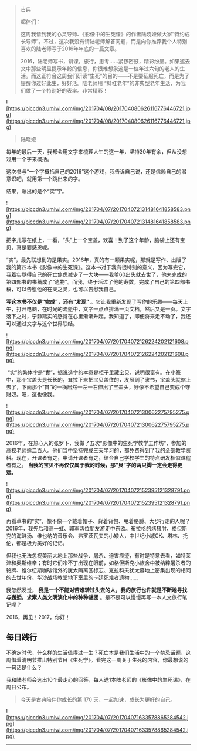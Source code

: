 > 古典
> 
> 超体们：
> 
> 这周我请到我的心灵导师、《影像中的生死课》的作者陆晓娅做大家“特约成长导师”。不过，这次我没有请陆老师解答问题，而是向你推荐我个人特别喜欢的陆老师写于2016年年底的一篇文章。
> 
> 2016，陆老师写书，讲课，旅行，思考……紧锣密鼓，精彩纷呈。如果遮去文中那些明显提示年龄的信息，你很难想象这是一位年过六旬的老人的生活。而这正符合这周我们研读“生死”的目的——不是要征服死亡，而是为了提醒你过好此生，好好活。陆老师用 “斜杠老年”的非典型老年生活，为我们做了一个特别好的表率。非常精彩！

![https://piccdn3.umiwi.com/img/201704/08/201704080626116776446721.jpg](https://piccdn3.umiwi.com/img/201704/08/201704080626116776446721.jpg)

> 陆晓娅

每年的最后一天，我都会用文字来梳理人生的这一年，坚持30年有余，但从没想过用一个字来概括。

这次参与“一个字概括自己的2016”这个游戏，我告诉自己说，还是信赖自己的潜意识吧，就用第一个跳出来的字。

结果，蹦出的是个“实”字。

![https://piccdn3.umiwi.com/img/201704/07/201704072131481641858583.png](https://piccdn3.umiwi.com/img/201704/07/201704072131481641858583.png)

把字儿写在纸上，一看，“头”上一个宝盖，欢喜！到了这个年龄，脑袋上还有宝贝，真是要感恩呢。

“实”，最先联想到的是果实。2016年，真的有一颗果实呢，那就是写作、出版了我的第四本书《影像中的生死课》。这本书对于我有很特别的意义，因为写完它，我着实觉得自己的死亡焦虑减少了一大块——我爹60出头就去世了，他未完成的第四部书的书稿成了“遗物”。而我，终于活过了他的寿数，完成了自己的第四部书稿，可以告慰他的在天之灵，也可以告慰我自己。

 **写这本书不仅是“完成”，还有“发现”** 。它让我重新发现了写作的乐趣——每天上午，打开电脑，在时光的流逝中，文字一点点排满一页文档，然后又是一页。文字落下之时，宁静踏实的感觉在心里渐渐升起。我知道了，即便将来走不动了，我还可以通过文字与这个世界联结。

![https://piccdn3.umiwi.com/img/201704/07/201704072126224202121608.png](https://piccdn3.umiwi.com/img/201704/07/201704072126224202121608.png)

 “实”的繁体字是“實”，据说造字的本意是柜子里藏宝贝，说明很富有。在小篆中，那个宝盖头是长长的，耷拉下来把宝贝盖住的，发展到了隶书，宝盖头就缩上去了，下面那个“貫”的一横居然一左一右伸出了宝盖头，好像不希望自己变成个守财奴。嗯，这也像我。

![https://piccdn3.umiwi.com/img/201704/07/201704072130062275795275.png](https://piccdn3.umiwi.com/img/201704/07/201704072130062275795275.png)

2016年，在热心人的张罗下，我做了五次“影像中的生死学教学工作坊”，参加的高校老师逾二百人。他们当中坚持完成三天学习的，都免费得到了我的全部教学资料。现在，开课者有之，申请开课者有之，结合自己学校学生的特点研发相似课程者有之。 **当我的宝贝不再仅仅属于我的时候，那“貝”字的两只脚一定会走得更远。**

![https://piccdn3.umiwi.com/img/201704/07/201704072152395121328791.png](https://piccdn3.umiwi.com/img/201704/07/201704072152395121328791.png)

再看草书的“实”，像不像一个戴着帽子、背着背包、甩着胳膊、大步行走的人呢？2016年，我先后和高一虹、郭军两位朋友游走中东欧。布拉格的烤猪肘、格但斯克的海鲜汤、维也纳的音乐会、弗罗茨瓦夫的小矮人，中世纪小城CK、塔林、托伦，都是极为美好的记忆。

但我也无法忽视美丽大地上那些战争、屠杀、迫害痕迹，有时是特意去看，如特莱津和奥斯维辛；有时它们冷不丁出现在眼前，如格但斯克小旅舍中被纳粹屠杀者的铭牌、维尔纽斯咖啡馆外的犹太隔离区标志、克拉科夫犹太墓地上密集出现的相同的去世年份、华沙战场教堂地下室里的卡廷死难者遗物……

我忽然发觉， **我是一个不能对苦难转过头去的人，我的旅行也许就是不断地寻找与邂逅，求索人类文明演化中的种种谜团** 。是不是可以慢慢再写一本人文旅行笔记呢？

2016，再见！2017，你好！

## 每日践行

不确定时代，什么样的生活值得过一生？死亡本是我们生活中的一个禁忌话题，这周借着清明节推出特别节目《生死学》。看完这一周关于生死的内容，你最想说的一句话是什么？

我和陆老师会选出10个最走心的回答，每人送1本陆老师的《影像中的生死课》，在周日公布。

> 今天是古典陪伴你成长的第 170 天，一起加速，成长为更好的自己。

![https://piccdn3.umiwi.com/img/201704/07/201704071633578865284542.jpg](https://piccdn3.umiwi.com/img/201704/07/201704071633578865284542.jpg)

---
